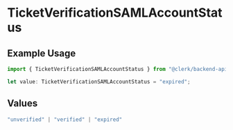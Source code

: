# TicketVerificationSAMLAccountStatus

## Example Usage

```typescript
import { TicketVerificationSAMLAccountStatus } from "@clerk/backend-api-client/models/components";

let value: TicketVerificationSAMLAccountStatus = "expired";
```

## Values

```typescript
"unverified" | "verified" | "expired"
```
